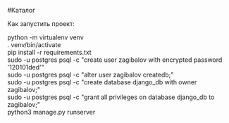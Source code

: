 #Каталог

Как запустить проект:

python -m virtualenv venv \
. venv/bin/activate \
pip install -r requirements.txt \
sudo -u postgres psql -c "create user zagibalov with encrypted password '120101ded'" \
sudo -u postgres psql -c "alter user zagibalov createdb;" \
sudo -u postgres psql -c "create database django_db with owner zagibalov;"\
sudo -u postgres psql -c "grant all privileges on database django_db to zagibalov;" \
python3 manage.py runserver
